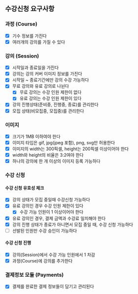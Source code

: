 ## 수강신청 요구사항

### 과정 (Course)
- [x] 기수 정보를 가진다
- [x] 여러개의 강의를 가질 수 있다

### 강의 (Session)
- [x] 시작일과 종료일을 가진다
- [x] 강의는 강의 커버 이미지 정보를 가진다
- [x] 시작일 ~ 종료기간에만 강의 수강 가능하다
- [x] 무료 강의와 유료 강의로 나뉜다
  - [x] 무료 강의는 수강 인원 제한이 없다
  - [x] 유료 강의는 수강 인원 제한이 있다
- [x] 강의 진행상태(준비중, 진행중, 종료)를 관리한다
- [x] 모집 상태(비모집중, 모집중)를 관리한다

### 이미지
- [x] 크기가 1MB 이하여야 한다
- [x] 이미지 타입은 gif, jpg(jpeg 포함), png, svg만 허용한다
- [x] 이미지의 width는 300픽셀, height는 200픽셀 이상이어야 한다
- [x] width와 height의 비율은 3:2여야 한다
- [x] 하나의 강의에 한 개 이상의 이미지 등록 가능하다

### 수강 신청
#### 수강 신청 유효성 체크
- [x] 강의 상태가 모집 중일때 수강신청 가능하다
- [x] 유료 강의인 경우 수강 인원 제한이 있다
  - [x] 수강 가능 인원이 1 이상이어야 한다
- [x] 유료 강의인 경우, 결제 금액과 수강료 일치해야 한다
- [x] 강의 진행 상태가 종료가 아니면서 모집 중일 때, 수강 신청 가능하다
- [ ] 선발된 인원만 수강 승인이 가능하다

#### 수강 신청 진행
- [x] 강의(Session)에서 수강 가능 인원에서 1 차감
- [x] 과정(Course)에 강의를 추가한다

### 결제정보 모듈 (Payments)
- [x] 결제를 완료한 결제 정보들이 담기고 관리된다